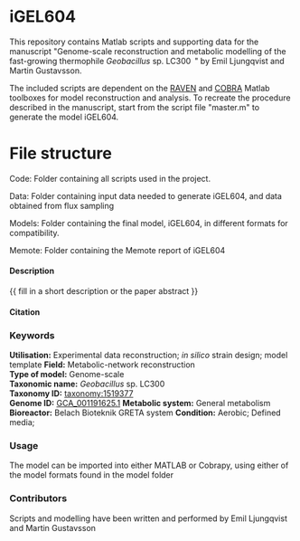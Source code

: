 # iGEL604
This repository contains Matlab scripts and supporting data for the manuscript "Genome-scale reconstruction and metabolic modelling of the fast-growing thermophile _Geobacillus_ sp. LC300  " by Emil Ljungqvist and Martin Gustavsson. 

The included scripts are dependent on the [RAVEN](https://github.com/SysBioChalmers/RAVEN) and [COBRA](https://opencobra.github.io/cobratoolbox/stable/) Matlab toolboxes for model reconstruction and analysis. To recreate the procedure described in the manuscript, start from the script file "master.m" to generate the model iGEL604.

# File structure

Code: Folder containing all scripts used in the project.

Data: Folder containing input data needed to generate iGEL604, and data obtained from flux sampling

Models: Folder containing the final model, iGEL604, in different formats for compatibility.

Memote: Folder containing the Memote report of iGEL604


#### Description

{{ fill in a short description or the paper abstract }}


#### Citation

### Keywords

**Utilisation:** Experimental data reconstruction; _in silico_ strain design; model template 
**Field:** Metabolic-network reconstruction  
**Type of model:** Genome-scale  
**Taxonomic name:** _Geobacillus_ sp. LC300  
**Taxonomy ID:** [taxonomy:1519377](https://identifiers.org/taxonomy:1519377)  
**Genome ID:** [GCA_001191625.1](https://www.ncbi.nlm.nih.gov/assembly/GCF_001191625.1)
**Metabolic system:** General metabolism
**Bioreactor:** Belach Bioteknik GRETA system
**Condition:** Aerobic; Defined media; 

### Usage

The model can be imported into either MATLAB or Cobrapy, using either of the model formats found in the model folder


### Contributors
Scripts and modelling have been written and performed by Emil Ljungqvist and Martin Gustavsson
